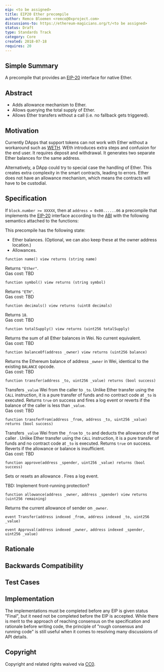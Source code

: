 ```yaml
---
eip: <to be assigned>
title: EIP20 Ether precompile
author: Remco Bloemen <remco@0xproject.com>
discussions-to: https://ethereum-magicians.org/t/<to be assigned>
status: Draft
type: Standards Track
category: Core
created: 2018-07-18
requires: 20
---
```


<!--You can leave these HTML comments in your merged EIP and delete the visible duplicate text guides, they will not appear and may be helpful to refer to if you edit it again. This is the suggested template for new EIPs. Note that an EIP number will be assigned by an editor. When opening a pull request to submit your EIP, please use an abbreviated title in the filename, `eip-draft_title_abbrev.md`. The title should be 44 characters or less.-->

## Simple Summary
<!--"If you can't explain it simply, you don't understand it well enough." Provide a simplified and layman-accessible explanation of the EIP.-->

A precompile that provides an [EIP-20][eip20] interface for native Ether.

[eip20]: https://eips.ethereum.org/EIPS/eip-20

## Abstract
<!--A short (~200 word) description of the technical issue being addressed.-->

* Adds allowance mechanism to Ether.
* Allows querying the total supply of Ether.
* Allows Ether transfers without a call (i.e. no fallback gets triggered).


## Motivation
<!--The motivation is critical for EIPs that want to change the Ethereum protocol. It should clearly explain why the existing protocol specification is inadequate to address the problem that the EIP solves. EIP submissions without sufficient motivation may be rejected outright.-->

Currently DApps that support tokens can not work with Ether without a workaround such as [WETH][weth]. WEth introduces extra steps and confusion for the end user. It requires deposit and withdrawal. It generates two separate Ether balances for the same address.

[weth]: https://weth.io/

Alternatively, a DApp could try to special case the handling of Ether. This creates extra complexity in the smart contracts, leading to errors. Ether does not have an allowance mechanism, which means the contracts will have to be custodial.

## Specification
<!--The technical specification should describe the syntax and semantics of any new feature. The specification should be detailed enough to allow competing, interoperable implementations for any of the current Ethereum platforms (go-ethereum, parity, cpp-ethereum, ethereumj, ethereumjs, and [others](https://github.com/ethereum/wiki/wiki/Clients)).-->

If `block.number >= XXXXX`, then at `address = 0x00......06` a precompile that implements the [EIP-20][eip20] interface according to the [ABI][abi] with the following semantics attached to the functions:

This precompile has the following state:

* Ether balances. (Optional, we can also keep these at the owner address location.)
* Allowances.

[abi]: http://solidity.readthedocs.io/en/v0.4.24/abi-spec.html


```solidity
function name() view returns (string name)
```
Returns `"Ether"`.\
Gas cost: TBD

```solidity
function symbol() view returns (string symbol)
```
Returns `"ETH"`.\
Gas cost: TBD

```solidity
function decimals() view returns (uint8 decimals)
```
Returns `18`.\
Gas cost: TBD

```solidity
function totalSupply() view returns (uint256 totalSupply)
```
Returns the sum of all Ether balances in Wei. No current equivalent.\
Gas cost: TBD

```solidity
function balanceOf(address _owner) view returns (uint256 balance)
```
Returns the Ethereum balance of address `_owner` in Wei, identical to the existing `BALANCE` opcode.\
Gas cost: TBD

```solidity
function transfer(address _to, uint256 _value) returns (bool success)
```
Transfers `_value` Wei from the caller to `_to`. Unlike Ether transfer using the `CALL` instruction, it is a pure transfer of funds and no contract code at `_to` is executed. Returns `true` on success and fires a log event or reverts if the balance of the caller is less than `_value`.\
Gas cost: TBD

```solidity
function transferFrom(address _from, address _to, uint256 _value) returns (bool success)
```
Transfers `_value` Wei from the `_from` to `_to` and deducts the allowance of the caller . Unlike Ether transfer using the `CALL` instruction, it is a pure transfer of funds and no contract code at `_to` is executed. Returns `true` on success. Reverts if the allowance or balance is insufficient.\
Gas cost: TBD

```solidity
function approve(address _spender, uint256 _value) returns (bool success)
```
Sets or resets an allowance .
Fires a log event.

TBD: Implement front-running protection?

```solidity
function allowance(address _owner, address _spender) view returns (uint256 remaining)
```
Returns the current allowance of sender on `_owner`.

```solidity
event Transfer(address indexed _from, address indexed _to, uint256 _value)
```

```solidity
event Approval(address indexed _owner, address indexed _spender, uint256 _value)
```


## Rationale
<!--The rationale fleshes out the specification by describing what motivated the design and why particular design decisions were made. It should describe alternate designs that were considered and related work, e.g. how the feature is supported in other languages. The rationale may also provide evidence of consensus within the community, and should discuss important objections or concerns raised during discussion.-->

## Backwards Compatibility
<!--All EIPs that introduce backwards incompatibilities must include a section describing these incompatibilities and their severity. The EIP must explain how the author proposes to deal with these incompatibilities. EIP submissions without a sufficient backwards compatibility treatise may be rejected outright.-->

## Test Cases
<!--Test cases for an implementation are mandatory for EIPs that are affecting consensus changes. Other EIPs can choose to include links to test cases if applicable.-->

## Implementation
<!--The implementations must be completed before any EIP is given status "Final", but it need not be completed before the EIP is accepted. While there is merit to the approach of reaching consensus on the specification and rationale before writing code, the principle of "rough consensus and running code" is still useful when it comes to resolving many discussions of API details.-->
The implementations must be completed before any EIP is given status "Final", but it need not be completed before the EIP is accepted. While there is merit to the approach of reaching consensus on the specification and rationale before writing code, the principle of "rough consensus and running code" is still useful when it comes to resolving many discussions of API details.

## Copyright
Copyright and related rights waived via [CC0](https://creativecommons.org/publicdomain/zero/1.0/).
